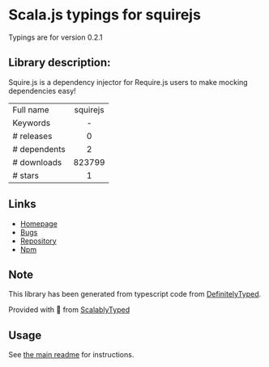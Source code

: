 
# Scala.js typings for squirejs

Typings are for version 0.2.1

## Library description:
Squire.js is a dependency injector for Require.js users to make mocking dependencies easy!

|                    |                 |
| ------------------ | :-------------: |
| Full name          | squirejs |
| Keywords           | - |
| # releases         | 0 |
| # dependents       | 2 |
| # downloads        | 823799 |
| # stars            | 1 |

## Links
- [Homepage](https://github.com/iammerrick/Squire.js)
- [Bugs](https://github.com/iammerrick/Squire.js/issues)
- [Repository](https://github.com/iammerrick/Squire.js)
- [Npm](https://www.npmjs.com/package/squirejs)
    


## Note
This library has been generated from typescript code from [DefinitelyTyped](https://definitelytyped.org).

Provided with :purple_heart: from [ScalablyTyped](https://github.com/oyvindberg/ScalablyTyped)

## Usage
See [the main readme](../../readme.md) for instructions.



